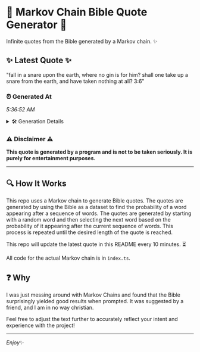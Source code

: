 # 📖 Markov Chain Bible Quote Generator 📖

Infinite quotes from the Bible generated by a Markov chain. ✨

## ✨ Latest Quote ✨
"fall in a snare upon the earth, where no gin is for him? shall one take up a snare from the earth, and have taken nothing at all? 3:6"

### ⏰ Generated At
*5:36:52 AM*

<details>
    <summary>🛠️ Generation Details</summary>
    <p>
        <strong>🌱 Seed:</strong> fall<br>
        <strong>🔄 Iterations:</strong> 28<br>
        <strong>📜 Context History:</strong><br>[ fall ]: in<br>[ fall, in ]: a<br>[ fall, in, a ]: snare<br>[ fall, in, a, snare ]: upon<br>[ fall, in, a, snare, upon ]: the<br>[ fall, in, a, snare, upon, the ]: earth,<br>[ in, a, snare, upon, the, earth, ]: where<br>[ a, snare, upon, the, earth,, where ]: no<br>[ snare, upon, the, earth,, where, no ]: gin<br>[ upon, the, earth,, where, no, gin ]: is<br>[ the, earth,, where, no, gin, is ]: for<br>[ earth,, where, no, gin, is, for ]: him?<br>[ where, no, gin, is, for, him? ]: shall<br>[ no, gin, is, for, him?, shall ]: one<br>[ gin, is, for, him?, shall, one ]: take<br>[ is, for, him?, shall, one, take ]: up<br>[ for, him?, shall, one, take, up ]: a<br>[ him?, shall, one, take, up, a ]: snare<br>[ shall, one, take, up, a, snare ]: from<br>[ one, take, up, a, snare, from ]: the<br>[ take, up, a, snare, from, the ]: earth,<br>[ up, a, snare, from, the, earth, ]: and<br>[ a, snare, from, the, earth,, and ]: have<br>[ snare, from, the, earth,, and, have ]: taken<br>[ from, the, earth,, and, have, taken ]: nothing<br>[ the, earth,, and, have, taken, nothing ]: at<br>[ earth,, and, have, taken, nothing, at ]: all?<br>[ and, have, taken, nothing, at, all? ]: 3:6<br>
    </p>
</details>

### ⚠️ Disclaimer ⚠️
**This quote is generated by a program and is not to be taken seriously. It is purely for entertainment purposes.**

---

## 🔍 How It Works

This repo uses a Markov chain to generate Bible quotes. The quotes are generated by using the Bible as a dataset to find the probability of a word appearing after a sequence of words. The quotes are generated by starting with a random word and then selecting the next word based on the probability of it appearing after the current sequence of words. This process is repeated until the desired length of the quote is reached.

This repo will update the latest quote in this README every 10 minutes. ⏳

All code for the actual Markov chain is in `index.ts`.

## ❓ Why

I was just messing around with Markov Chains and found that the Bible surprisingly yielded good results when prompted. 
It was suggested by a friend, and I am in no way christian.

Feel free to adjust the text further to accurately reflect your intent and experience with the project!

---

*Enjoy*✨
